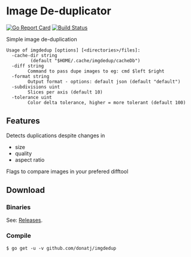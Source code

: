 Image De-duplicator
===================

[![Go Report Card](https://goreportcard.com/badge/donatj/imgdedup)](https://goreportcard.com/report/donatj/imgdedup)
[![Build Status](https://travis-ci.org/donatj/imgdedup.svg?branch=master)](https://travis-ci.org/donatj/imgdedup)

Simple image de-duplication

```
Usage of imgdedup [options] [<directories>/files]:
  -cache-dir string
         (default "$HOME/.cache/imgdedup/cacheDb")
  -diff string
        Command to pass dupe images to eg: cmd $left $right
  -format string
        Output format - options: default json (default "default")
  -subdivisions uint
        Slices per axis (default 10)
  -tolerance uint
        Color delta tolerance, higher = more tolerant (default 100)
```

## Features

Detects duplications despite changes in

- size
- quality
- aspect ratio

Flags to compare images in your prefered difftool

## Download

### Binaries
	
See: [Releases](https://github.com/donatj/imgdedup/releases).

### Compile

	$ go get -u -v github.com/donatj/imgdedup
